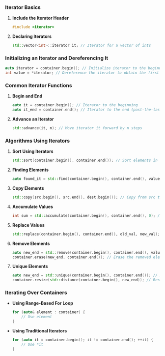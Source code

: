 ### Iterator Basics

1. **Include the Iterator Header**
   ```cpp
   #include <iterator>
   ```

2. **Declaring Iterators**
   ```cpp
   std::vector<int>::iterator it; // Iterator for a vector of ints
   ```

### Initializing an Iterator and Dereferencing It

```cpp
auto iterator = container.begin(); // Initialize iterator to the beginning of the container
int value = *iterator; // Dereference the iterator to obtain the first element's value
```

### Common Iterator Functions

1. **Begin and End**
   ```cpp
   auto it = container.begin(); // Iterator to the beginning
   auto it_end = container.end(); // Iterator to the end (past-the-last element)
   ```

4. **Advance an Iterator**
   ```cpp
   std::advance(it, n); // Move iterator it forward by n steps
   ```

### Algorithms Using Iterators

1. **Sort Using Iterators**
   ```cpp
   std::sort(container.begin(), container.end()); // Sort elements in the container
   ```

2. **Finding Elements**
   ```cpp
   auto found_it = std::find(container.begin(), container.end(), value); // Find 'value'
   ```

3. **Copy Elements**
   ```cpp
   std::copy(src.begin(), src.end(), dest.begin()); // Copy from src to dest
   ```

4. **Accumulate Values**
   ```cpp
   int sum = std::accumulate(container.begin(), container.end(), 0); // Sum values
   ```

5. **Replace Values**
   ```cpp
   std::replace(container.begin(), container.end(), old_val, new_val); // Replace old_val with new_val
   ```

6. **Remove Elements**
   ```cpp
   auto new_end = std::remove(container.begin(), container.end(), value); // Remove 'value'
   container.erase(new_end, container.end()); // Erase the removed elements
   ```

7. **Unique Elements**
   ```cpp
   auto new_end = std::unique(container.begin(), container.end()); // Remove consecutive duplicates
   container.resize(std::distance(container.begin(), new_end)); // Resize container
   ```

### Iterating Over Containers

- **Using Range-Based For Loop**
  ```cpp
  for (auto& element : container) {
      // Use element
  }
  ```

- **Using Traditional Iterators**
  ```cpp
  for (auto it = container.begin(); it != container.end(); ++it) {
      // Use *it
  }
  ```


